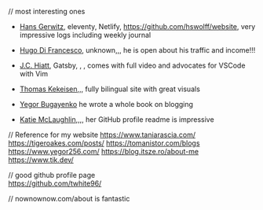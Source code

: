 // most interesting ones
- [Hans Gerwitz](https://hans.gerwitz.com/), eleventy, Netlify, https://github.com/hswolff/website, very impressive logs including weekly journal
- [Hugo Di Francesco](https://codewithhugo.com), unknown,,, he is open about his traffic and income!!!
- [J.C. Hiatt](https://jchiatt.com/), Gatsby, , , comes with full video and advocates for VSCode with Vim
- [Thomas Kekeisen](https://thomaskekeisen.de/en/blog/archive/),,, fully bilingual site with great visuals
- [Yegor Bugayenko](https://www.yegor256.com/) he wrote a whole book on blogging

- [Katie McLaughlin](https://glasnt.com/blog/),,,, her GitHub profile readme is impressive

// Reference for my website 
https://www.taniarascia.com/
https://tigeroakes.com/posts/
https://tomanistor.com/blogs
https://www.yegor256.com/
https://blog.itsze.ro/about-me
https://www.tik.dev/

// good github profile page  
https://github.com/twhite96/

// nownownow.com/about is fantastic